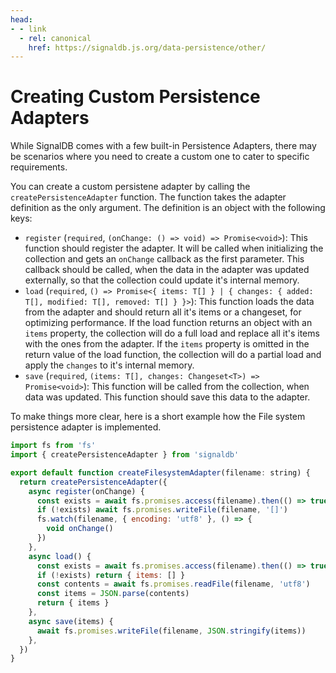 ```yaml
---
head:
- - link
  - rel: canonical
    href: https://signaldb.js.org/data-persistence/other/
---
```

# Creating Custom Persistence Adapters

While SignalDB comes with a few built-in Persistence Adapters, there may be scenarios where you need to create a custom one to cater to specific requirements.

You can create a custom persistene adapter by calling the `createPersistenceAdapter` function. The function takes the adapter definition as the only argument. The definition is an object with the following keys:

* `register` (`required`, `(onChange: () => void) => Promise<void>`): This function should register the adapter. It will be called when initializing the collection and gets an `onChange` callback as the first parameter. This callback should be called, when the data in the adapter was updated externally, so that the collection could update it's internal memory.
* `load` (`required`, `() => Promise<{ items: T[] } | { changes: { added: T[], modified: T[], removed: T[] } }>`): This function loads the data from the adapter and should return all it's items or a changeset, for optimizing performance. If the load function returns an object with an `items` property, the collection will do a full load and replace all it's items with the ones from the adapter. If the `items` property is omitted in the return value of the load function, the collection will do a partial load and apply the `changes` to it's internal memory.
* `save` (`required`, `(items: T[], changes: Changeset<T>) => Promise<void>`): This function will be called from the collection, when data was updated. This function should save this data to the adapter.

To make things more clear, here is a short example how the File system persistence adapter is implemented.

```js
import fs from 'fs'
import { createPersistenceAdapter } from 'signaldb'

export default function createFilesystemAdapter(filename: string) {
  return createPersistenceAdapter({
    async register(onChange) {
      const exists = await fs.promises.access(filename).then(() => true).catch(() => false)
      if (!exists) await fs.promises.writeFile(filename, '[]')
      fs.watch(filename, { encoding: 'utf8' }, () => {
        void onChange()
      })
    },
    async load() {
      const exists = await fs.promises.access(filename).then(() => true).catch(() => false)
      if (!exists) return { items: [] }
      const contents = await fs.promises.readFile(filename, 'utf8')
      const items = JSON.parse(contents)
      return { items }
    },
    async save(items) {
      await fs.promises.writeFile(filename, JSON.stringify(items))
    },
  })
}
```

